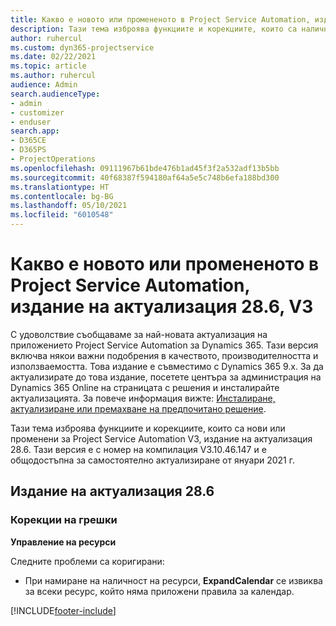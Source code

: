 ```yaml
---
title: Какво е новото или промененото в Project Service Automation, издание на актуализация 28.6, актуална корекция, V3
description: Тази тема изброява функциите и корекциите, които са налични за актуализацията на Project Service Automation, издание 28.6, актуална корекция, V3.
author: ruhercul
ms.custom: dyn365-projectservice
ms.date: 02/22/2021
ms.topic: article
ms.author: ruhercul
audience: Admin
search.audienceType:
- admin
- customizer
- enduser
search.app:
- D365CE
- D365PS
- ProjectOperations
ms.openlocfilehash: 09111967b61bde476b1ad45f3f2a532adf13b5bb
ms.sourcegitcommit: 40f68387f594180af64a5e5c748b6efa188bd300
ms.translationtype: HT
ms.contentlocale: bg-BG
ms.lasthandoff: 05/10/2021
ms.locfileid: "6010548"
---
```

# <a name="whats-new-or-changed-in-project-service-automation-update-release-286-v3"></a>Какво е новото или промененото в Project Service Automation, издание на актуализация 28.6, V3

С удоволствие съобщаваме за най-новата актуализация на приложението Project Service Automation за Dynamics 365. Тази версия включва някои важни подобрения в качеството, производителността и използваемостта. Това издание е съвместимо с Dynamics 365 9.x. За да актуализирате до това издание, посетете центъра за администрация на Dynamics 365 Online на страницата с решения и инсталирайте актуализацията. За повече информация вижте: [Инсталиране, актуализиране или премахване на предпочитано решение](/power-platform/admin/install-remove-preferred-solution).

Тази тема изброява функциите и корекциите, които са нови или променени за Project Service Automation V3, издание на актуализация 28.6. Тази версия е с номер на компилация V3.10.46.147 и е общодостъпна за самостоятелно актуализиране от януари 2021 г.

## <a name="update-release-286"></a>Издание на актуализация 28.6

### <a name="bug-fixes"></a>Корекции на грешки


**Управление на ресурси**

Следните проблеми са коригирани:

- При намиране на наличност на ресурси, **ExpandCalendar** се извиква за всеки ресурс, който няма приложени правила за календар.


[!INCLUDE[footer-include](../includes/footer-banner.md)]